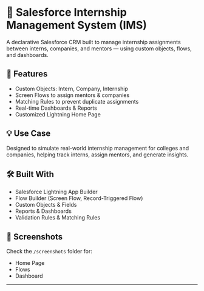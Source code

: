 # 📘 Salesforce Internship Management System (IMS)

A declarative Salesforce CRM built to manage internship assignments between interns, companies, and mentors — using custom objects, flows, and dashboards.

## 🔧 Features
- Custom Objects: Intern, Company, Internship
- Screen Flows to assign mentors & companies
- Matching Rules to prevent duplicate assignments
- Real-time Dashboards & Reports
- Customized Lightning Home Page

## 💡 Use Case
Designed to simulate real-world internship management for colleges and companies, helping track interns, assign mentors, and generate insights.

## 🛠 Built With
- Salesforce Lightning App Builder
- Flow Builder (Screen Flow, Record-Triggered Flow)
- Custom Objects & Fields
- Reports & Dashboards
- Validation Rules & Matching Rules

## 📸 Screenshots
Check the `/screenshots` folder for:
- Home Page
- Flows
- Dashboard

---

